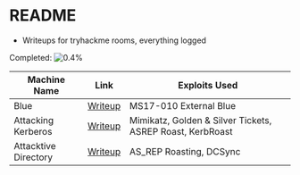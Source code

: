 # README

- Writeups for tryhackme rooms, everything logged

Completed: ![0.4%](https://progress-bar.dev/1)


| Machine Name | Link | Exploits Used |
| ------------ | ---- | ------------- |
| Blue | [Writeup](https://github.com/cyberwr3nch/writeups/tree/main/thm/blue) |  MS17-010 External Blue |
| Attacking Kerberos | [Writeup](https://github.com/cyberwr3nch/writeups/tree/main/thm/attacking%20kerberos) |  Mimikatz, Golden & Silver Tickets, ASREP Roast, KerbRoast |
| Attacktive Directory | [Writeup](https://github.com/cyberwr3nch/writeups/tree/main/thm/Attacktive%20Directory) |  AS_REP Roasting, DCSync|